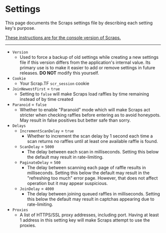 # Settings

This page documents the Scraps settings file by describing each setting key's purpose.

<u>These instructions are for the console version of Scraps.</u>

---

- `Version`
  - Used to force a backup of old settings while creating a new settings file if this version differs from the application's internal value. Its primary use is to make it easier to add or remove settings in future releases. **DO NOT** modify this yourself.
- `Cookie`
  - Your Scrap.TF `scr_session` cookie
- `JoinNewestFirst` = `true`
  - Setting to `false` will make Scraps load raffles by time remaining instead of by time created
- `Paranoid` = `false`
  - Whether to enable "Paranoid" mode which will make Scraps act stricter when checking raffles before entering as to avoid honeypots. May result in false positives but better safe than sorry.
- `Delays`
  - `IncrementScanDelay` = `true`
    - Whether to increment the scan delay by 1 second each time a scan returns no raffles until at least one available raffle is found.
  - `ScanDelay` = `5000`
    - The delay between each scan in milliseconds. Setting this below the default may result in rate-limiting.
  - `PaginateDelay` = `500`
    - The delay between scanning each page of raffle results in milliseconds. Setting this below the default may result in the "refreshing too much" error page. However, that does not affect operation but it may appear suspicious.
  - `JoinDelay` = `4000`
    - The delay between joining queued raffles in milliseconds. Setting this below the default may result in captchas appearing due to rate-limiting.
- `Proxies`
  - A list of HTTPS/SSL proxy addresses, including port. Having at least 1 address in this setting key will make Scraps attempt to use the proxies.